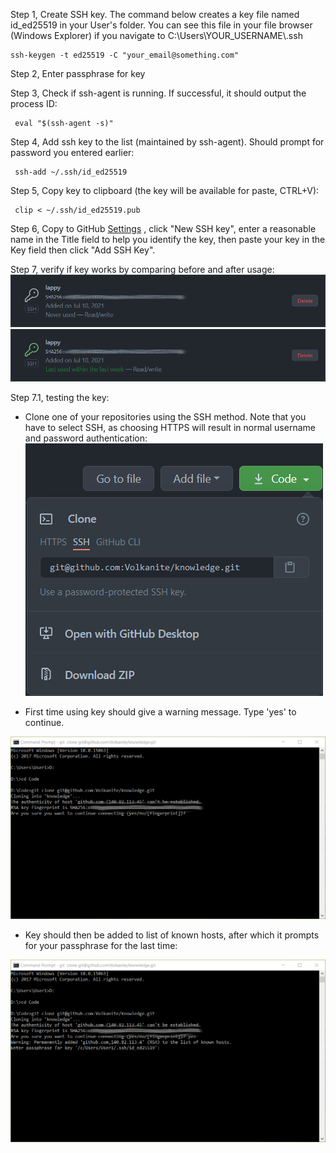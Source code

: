 Step 1, Create SSH key. The command below creates a key file named id_ed25519 in your User's folder. You can see this file in your file browser (Windows Explorer) if you navigate to C:\Users\YOUR_USERNAME\\.ssh

    ssh-keygen -t ed25519 -C "your_email@something.com"
    
Step 2, Enter passphrase for key

Step 3, Check if ssh-agent is running. If successful, it should output the process ID:

     eval "$(ssh-agent -s)"  

Step 4, Add ssh key to the list (maintained by ssh-agent). Should prompt for password you entered earlier:

     ssh-add ~/.ssh/id_ed25519

Step 5, Copy key to clipboard (the key will be available for paste, CTRL+V):

     clip < ~/.ssh/id_ed25519.pub

Step 6, Copy to GitHub [Settings](https://github.com/settings/keys) , click "New SSH key", enter a reasonable name in the Title field to help you identify the key, then paste your key in the Key field then click "Add SSH Key".

Step 7, verify if key works by comparing before and after usage:  
![alt text](https://github.com/Volkanite/knowledge/blob/master/images/key_before.png "Before use")  
![alt text](https://github.com/Volkanite/knowledge/blob/master/images/key_after.png "After use")

Step 7.1, testing the key:
- Clone one of your repositories using the SSH method. Note that you have to select SSH, as choosing HTTPS will result in normal username and password authentication:  
![alt text](https://github.com/Volkanite/knowledge/blob/master/images/ssh_clone.png)  

- First time using key should give a warning message. Type 'yes' to continue.  

![alt text](https://github.com/Volkanite/knowledge/blob/master/images/clone.png)  

- Key should then be added to list of known hosts, after which it prompts for your passphrase for the last time:  

![alt text](https://github.com/Volkanite/knowledge/blob/master/images/passphrase.png)
